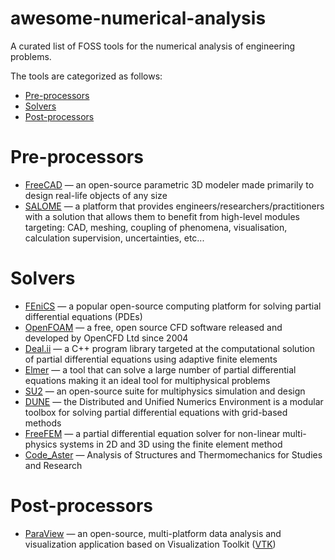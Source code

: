 # awesome-numerical-analysis
A curated list of FOSS tools for the numerical analysis of engineering problems.

The tools are categorized as follows:
- [Pre-processors](pre-processors)
- [Solvers](solvers)
- [Post-processors](post-processors)

# Pre-processors

- [FreeCAD](https://github.com/FreeCAD/FreeCAD) — an open-source parametric 3D modeler made primarily to design real-life objects of any size
- [SALOME](https://git.salome-platform.org/gitweb/) — a platform that provides engineers/researchers/practitioners with a solution that allows them to benefit from high-level modules targeting: CAD, meshing, coupling of phenomena, visualisation, calculation supervision, uncertainties, etc...

# Solvers

- [FEniCS](https://github.com/FEniCS) — a popular open-source computing platform for solving partial differential equations (PDEs)
- [OpenFOAM](https://develop.openfoam.com/Development/openfoam) — a free, open source CFD software released and developed by OpenCFD Ltd since 2004
- [Deal.ii](https://github.com/dealii/dealii) — a C++ program library targeted at the computational solution of partial differential equations using adaptive finite elements
- [Elmer](https://github.com/ElmerCSC/elmerfem) — a tool that can solve a large number of partial differential equations making it an ideal tool for multiphysical problems
- [SU2](https://github.com/su2code/SU2) — an open-source suite for multiphysics simulation and design
- [DUNE](https://github.com/dune-project/dune-common) — the Distributed and Unified Numerics Environment is a modular toolbox for solving partial differential equations with grid-based methods
- [FreeFEM](https://github.com/FreeFem/FreeFem-sources) — a partial differential equation solver for non-linear multi-physics systems in 2D and 3D using the finite element method
- [Code_Aster](https://gitlab.com/codeaster/src) — Analysis of Structures and Thermomechanics for Studies and Research

# Post-processors

- [ParaView](https://github.com/Kitware/ParaView) — an open-source, multi-platform data analysis and visualization application based on Visualization Toolkit ([VTK](https://vtk.org/))

